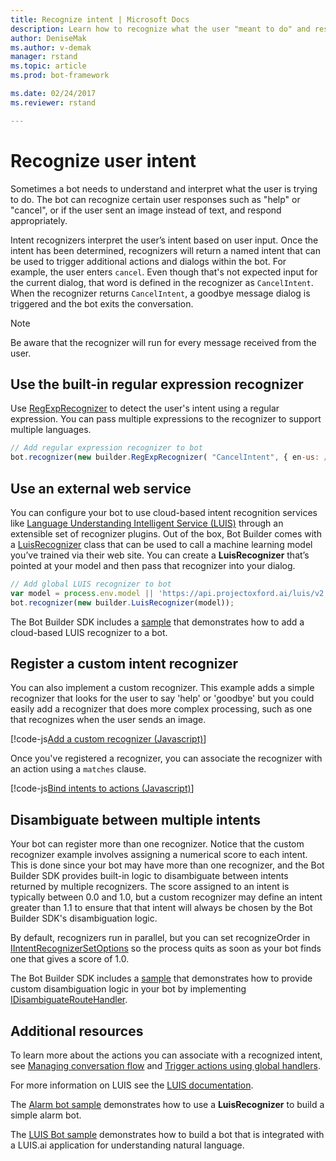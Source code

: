 ```yaml
---
title: Recognize intent | Microsoft Docs
description: Learn how to recognize what the user "meant to do" and respond appropriately to the user's intent using the Bot Builder SDK for Node.js.
author: DeniseMak
ms.author: v-demak
manager: rstand
ms.topic: article
ms.prod: bot-framework

ms.date: 02/24/2017
ms.reviewer: rstand

---
```


# Recognize user intent 

Sometimes a bot needs to understand and interpret what the user is trying to do. The bot can recognize certain user responses such as "help" or "cancel", or if the user sent an image instead of text, and respond appropriately. 

Intent recognizers interpret the user’s intent based on user input. Once the intent has been determined, recognizers will return a named intent that can be used to trigger additional actions and dialogs within the bot. For example, the user enters `cancel`. Even though that's not expected input for the current dialog, that word is defined in the recognizer as `CancelIntent`. When the recognizer returns `CancelIntent`, a goodbye message dialog is triggered and the bot exits the conversation.

> [!NOTE]
> Be aware that the recognizer will run for every message received from the user. 

## Use the built-in regular expression recognizer
Use [RegExpRecognizer][RegExpRecognizer] to detect the user's intent using a regular expression. You can pass multiple expressions to the recognizer to support multiple languages. 

``` javascript
// Add regular expression recognizer to bot
bot.recognizer(new builder.RegExpRecognizer( "CancelIntent", { en-us: /^(cancel|nevermind)/i, ja-jp: /^(キャンセル)/ }));
```

## Use an external web service
You can configure your bot to use cloud-based intent recognition services like [Language Understanding Intelligent Service (LUIS)][LUIS] through an extensible set of recognizer plugins. Out of the box, Bot Builder comes with a [LuisRecognizer][LuisRecognizer] class that can be used to call a machine learning model you’ve trained via their web site. You can create a **LuisRecognizer** that’s pointed at your model and then pass that recognizer into your dialog.

``` javascript
// Add global LUIS recognizer to bot
var model = process.env.model || 'https://api.projectoxford.ai/luis/v2.0/apps/c413b2ef-382c-45bd-8ff0-f76d60e2a821?subscription-key=6d0966209c6e4f6b835ce34492f3e6d9';
bot.recognizer(new builder.LuisRecognizer(model));
```

The Bot Builder SDK includes a [sample][LUISSample] that demonstrates how to add a cloud-based LUIS recognizer to a bot.


## Register a custom intent recognizer
You can also implement a custom recognizer. This example adds a simple recognizer that looks for the user to say 'help' or 'goodbye' but you could easily add a recognizer that does more complex processing, such as one that recognizes when the user sends an image. 


[!code-js[Add a custom recognizer (Javascript)](~/includes/code/node-howto-recognize-intent.js#addCustomRecognizer)]

Once you've registered a recognizer, you can associate the recognizer with an action using a `matches` clause.

[!code-js[Bind intents to actions (Javascript)](~/includes/code/node-howto-recognize-intent.js#bindIntentsToActions)]

## Disambiguate between multiple intents

Your bot can register more than one recognizer. Notice that the custom recognizer example involves assigning a numerical score to each intent. This is done since your bot may have more than one recognizer, and the Bot Builder SDK provides built-in logic to disambiguate between intents returned by multiple recognizers. The score assigned to an intent is typically between 0.0 and 1.0, but a custom recognizer may define an intent greater than 1.1 to ensure that that intent will always be chosen by the Bot Builder SDK's disambiguation logic. 

By default, recognizers run in parallel, but you can set recognizeOrder in [IIntentRecognizerSetOptions][IntentRecognizerSetOptions] so the process quits as soon as your bot finds one that gives a score of 1.0.

The Bot Builder SDK includes a [sample][DisambiguationSample] that demonstrates how to provide custom disambiguation logic in your bot by implementing [IDisambiguateRouteHandler][IDisambiguateRouteHandler].

## Additional resources

To learn more about the actions you can associate with a recognized intent, see [Managing conversation flow](~/nodejs/bot-builder-nodejs-manage-conversation-flow.md) and [Trigger actions using global handlers](~/nodejs/bot-builder-nodejs-global-handlers.md).

For more information on LUIS see the [LUIS documentation][LUISAzureDocs].

The [Alarm bot sample][LUISSample] demonstrates how to use a **LuisRecognizer** to build a simple alarm bot. 

The [LUIS Bot sample][LUISBotSample] demonstrates how to build a bot that is integrated with a LUIS.ai application for understanding natural language.


[LUIS]: https://www.luis.ai/

[LUISAzureDocs]: https://docs.microsoft.com/en-us/azure/cognitive-services/LUIS/Home

[IMessage]: http://docs.botframework.com/en-us/node/builder/chat-reference/interfaces/_botbuilder_d_.imessage

[IntentRecognizerSetOptions]: https://docs.botframework.com/en-us/node/builder/chat-reference/interfaces/_botbuilder_d_.iintentrecognizersetoptions.html

[LuisRecognizer]: https://docs.botframework.com/en-us/node/builder/chat-reference/classes/_botbuilder_d_.luisrecognizer

[LUISSample]: https://github.com/Microsoft/BotBuilder/blob/master/Node/examples/basics-naturalLanguage/app.js

[LUISConcepts]: https://docs.botframework.com/en-us/node/builder/guides/understanding-natural-language/

[DisambiguationSample]: https://github.com/Microsoft/BotBuilder/tree/master/Node/examples/feature-onDisambiguateRoute

[IDisambiguateRouteHandler]: https://docs.botframework.com/en-us/node/builder/chat-reference/interfaces/_botbuilder_d_.idisambiguateroutehandler.html

[RegExpRecognizer]: https://docs.botframework.com/en-us/node/builder/chat-reference/classes/_botbuilder_d_.regexprecognizer.html

[AlarmBot]: https://github.com/Microsoft/BotBuilder/blob/master/Node/examples/basics-naturalLanguage/app.js

[LUISBotSample]: https://github.com/Microsoft/BotBuilder-Samples/tree/master/Node/intelligence-LUIS